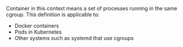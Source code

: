 Container in this context means a set of processes running in the same cgroup. This definition is applicable to:
 * Docker containers
 * Pods in Kubernetes
 * Other systems such as systemd that use cgroups
 